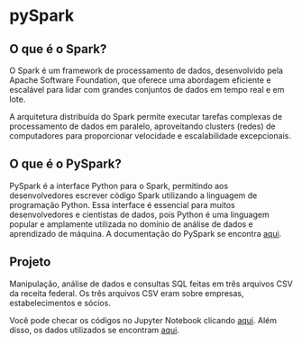 # pySpark

## O que é o Spark?
O Spark é um framework de processamento de dados, desenvolvido pela Apache Software Foundation, que oferece uma abordagem eficiente e escalável para lidar com grandes conjuntos de dados em tempo real e em lote.

A arquitetura distribuída do Spark permite executar tarefas complexas de processamento de dados em paralelo, aproveitando clusters (redes) de computadores para proporcionar velocidade e escalabilidade excepcionais.

## O que é o PySpark?
PySpark é a interface Python para o Spark, permitindo aos desenvolvedores escrever código Spark utilizando a linguagem de programação Python. Essa interface é essencial para muitos desenvolvedores e cientistas de dados, pois Python é uma linguagem popular e amplamente utilizada no domínio de análise de dados e aprendizado de máquina. A documentação do PySpark se encontra [aqui](https://spark.apache.org/docs/latest/api/python/index.html).

## Projeto

Manipulação, análise de dados e consultas SQL feitas em três arquivos CSV da receita federal. Os três arquivos CSV eram sobre empresas, estabelecimentos e sócios.

Você pode checar os códigos no Jupyter Notebook clicando [aqui](https://nbviewer.org/github/ViniciusBardelin/pySpark/blob/main/SparkNotebook.html). Além disso, os dados utilizados se encontram [aqui](https://drive.google.com/drive/folders/1FCSv1-ZhGJIjVwtM07yDA5H6_4bXVpET?usp=drive_link).
